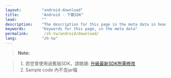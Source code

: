 ```yaml
---
layout:         "android-download"
title:          "Android - 下載SDK"
lead:           ""
description:    "The description for this page in the meta data in header."
keywords:       "Keywords for this page, in the meta data"
permalink:       /zh-tw/android/download/
lang:           "zh-tw"
---
```



>**Note:**

>1. 若您曾使用過舊版SDK，請閱讀: [升級最新SDK所需修改]<br>
>2. Sample code 內不含jar檔

[升級最新SDK所需修改]: {{site.baseurl}}/zh-tw/android/latest-news/update-to-SDK4_2_x/
